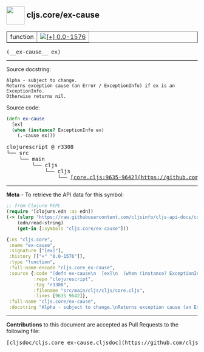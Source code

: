 ## <img width="48px" valign="middle" src="http://i.imgur.com/Hi20huC.png"> cljs.core/ex-cause

 <table border="1">
<tr>

<td>function</td>
<td><a href="https://github.com/cljsinfo/cljs-api-docs/tree/0.0-1576"><img valign="middle" alt="[+] 0.0-1576" src="https://img.shields.io/badge/+-0.0--1576-lightgrey.svg"></a> </td>
</tr>
</table>

 <samp>
(__ex-cause__ ex)<br>
</samp>

---




Source docstring:

```
Alpha - subject to change.
Returns exception cause (an Error / ExceptionInfo) if ex is an
ExceptionInfo.
Otherwise returns nil.
```

Source code:

```clj
(defn ex-cause
  [ex]
  (when (instance? ExceptionInfo ex)
    (.-cause ex)))
```

 <pre>
clojurescript @ r3308
└── src
    └── main
        └── cljs
            └── cljs
                └── <ins>[core.cljs:9635-9642](https://github.com/clojure/clojurescript/blob/r3308/src/main/cljs/cljs/core.cljs#L9635-L9642)</ins>
</pre>


---

__Meta__ - To retrieve the API data for this symbol:

```clj
;; from Clojure REPL
(require '[clojure.edn :as edn])
(-> (slurp "https://raw.githubusercontent.com/cljsinfo/cljs-api-docs/catalog/cljs-api.edn")
    (edn/read-string)
    (get-in [:symbols "cljs.core/ex-cause"]))
```

```clj
{:ns "cljs.core",
 :name "ex-cause",
 :signature ["[ex]"],
 :history [["+" "0.0-1576"]],
 :type "function",
 :full-name-encode "cljs.core_ex-cause",
 :source {:code "(defn ex-cause\n  [ex]\n  (when (instance? ExceptionInfo ex)\n    (.-cause ex)))",
          :repo "clojurescript",
          :tag "r3308",
          :filename "src/main/cljs/cljs/core.cljs",
          :lines [9635 9642]},
 :full-name "cljs.core/ex-cause",
 :docstring "Alpha - subject to change.\nReturns exception cause (an Error / ExceptionInfo) if ex is an\nExceptionInfo.\nOtherwise returns nil."}

```

---

__Contributions__ to this document are accepted as Pull Requests to the following file:

 <pre>
[cljsdoc/cljs.core_ex-cause.cljsdoc](https://github.com/cljsinfo/cljs-api-docs/blob/master/cljsdoc/cljs.core_ex-cause.cljsdoc)
</pre>


